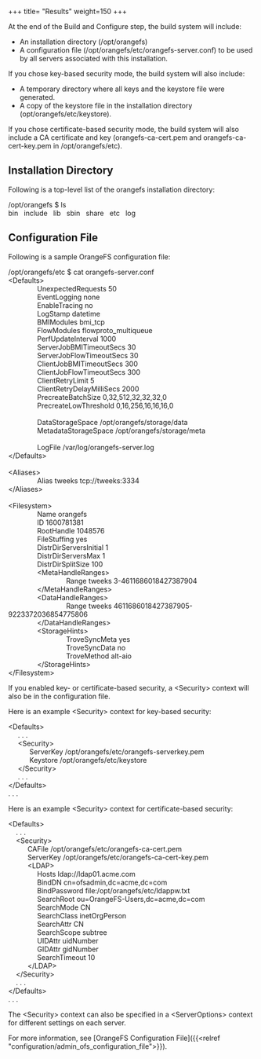 +++
title= "Results"
weight=150
+++

At the end of the Build and Configure step, the build system will
include:

-   An installation directory (/opt/orangefs)
-   A configuration file (/opt/orangefs/etc/orangefs-server.conf) to be
    used by all servers associated with this installation.

If you chose key-based security mode, the build system will also
include:

-   A temporary directory where all keys and the keystore file were
    generated.
-   A copy of the keystore file in the installation directory
    (opt/orangefs/etc/keystore).

If you chose certificate-based security mode, the build system will also
include a CA certificate and key (orangefs-ca-cert.pem and
orangefs-ca-cert-key.pem in /opt/orangefs/etc).

Installation Directory
----------------------

Following is a top-level list of the orangefs installation directory:

/opt/orangefs \$ ls\
 bin   include   lib   sbin   share   etc   log

<!-- TODO: add this page?
For file listings of all directories and subdirectories, see
[Directory/File Listing](Installed_File_Listing.htm).
-->

Configuration File
------------------

Following is a sample OrangeFS configuration file:

/opt/orangefs/etc \$ cat orangefs-server.conf\
 \<Defaults\>\
                UnexpectedRequests 50\
                EventLogging none\
                EnableTracing no\
                LogStamp datetime\
                BMIModules bmi\_tcp\
                FlowModules flowproto\_multiqueue\
                PerfUpdateInterval 1000\
                ServerJobBMITimeoutSecs 30\
                ServerJobFlowTimeoutSecs 30\
                ClientJobBMITimeoutSecs 300\
                ClientJobFlowTimeoutSecs 300\
                ClientRetryLimit 5\
                ClientRetryDelayMilliSecs 2000\
                PrecreateBatchSize 0,32,512,32,32,32,0\
                PrecreateLowThreshold 0,16,256,16,16,16,0\
 \
                DataStorageSpace /opt/orangefs/storage/data\
                MetadataStorageSpace /opt/orangefs/storage/meta\
 \
                LogFile /var/log/orangefs-server.log\
 \</Defaults\>\
 \
 \<Aliases\>\
                Alias tweeks tcp://tweeks:3334\
 \</Aliases\>\
 \
 \<Filesystem\>\
                Name orangefs\
                ID 1600781381\
                RootHandle 1048576\
                FileStuffing yes\
                DistrDirServersInitial 1\
                DistrDirServersMax 1\
                DistrDirSplitSize 100\
                \<MetaHandleRanges\>\
                               Range tweeks 3-4611686018427387904\
                \</MetaHandleRanges\>\
                \<DataHandleRanges\>\
                               Range tweeks
4611686018427387905-9223372036854775806\
                \</DataHandleRanges\>\
                \<StorageHints\>\
                               TroveSyncMeta yes\
                               TroveSyncData no\
                               TroveMethod alt-aio\
                \</StorageHints\>\
 \</Filesystem\>

If you enabled key- or certificate-based security, a \<Security\>
context will also be in the configuration file.

Here is an example \<Security\> context for key-based security:

\<Defaults\>\
      . . .\
      \<Security\>\
            ServerKey /opt/orangefs/etc/orangefs-serverkey.pem\
            Keystore /opt/orangefs/etc/keystore\
      \</Security\>\
      . . .\
 \</Defaults\>\
 . . .

Here is an example \<Security\> context for certificate-based security:

\<Defaults\>\
     . . .\
     \<Security\>\
           CAFile /opt/orangefs/etc/orangefs-ca-cert.pem\
           ServerKey /opt/orangefs/etc/orangefs-ca-cert-key.pem\
           \<LDAP\>\
                Hosts ldap://ldap01.acme.com\
                BindDN cn=ofsadmin,dc=acme,dc=com\
                BindPassword file:/opt/orangefs/etc/ldappw.txt\
                SearchRoot ou=OrangeFS-Users,dc=acme,dc=com\
                SearchMode CN\
                SearchClass inetOrgPerson\
                SearchAttr CN\
                SearchScope subtree\
                UIDAttr uidNumber\
                GIDAttr gidNumber\
                SearchTimeout 10\
           \</LDAP\>\
     \</Security\>\
     . . .\
 \</Defaults\>\
 . . .

The \<Security\> context can also be specified in a \<ServerOptions\>
context for different settings on each server.

For more information, see [OrangeFS Configuration
File]({{<relref "configuration/admin_ofs_configuration_file">}}).

 

 

 

 

 
